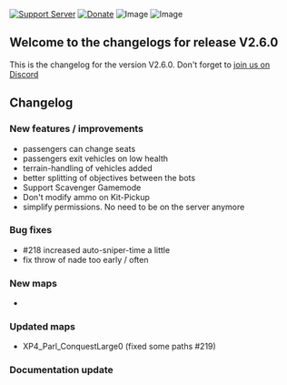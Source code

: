 [![Support Server](https://img.shields.io/discord/862736286774198322.svg?label=Discord&logo=Discord&colorB=7289da&style=for-the-badge)](https://discord.gg/K44VsQsKnx)
[![Donate](https://img.shields.io/badge/Donate-PayPal-green.svg?style=for-the-badge)](https://www.paypal.me/joe91de)
![Image](https://img.shields.io/github/downloads/Joe91/fun-bots/total?style=for-the-badge)
![Image](https://img.shields.io/github/stars/Joe91/fun-bots?style=for-the-badge)

## Welcome to the changelogs for release **V2.6.0**
This is the changelog for the version V2.6.0. Don't forget to [join us on Discord](https://discord.funbots.dev)

## Changelog

### New features / improvements
* passengers can change seats
* passengers exit vehicles on low health
* terrain-handling of vehicles added
* better splitting of objectives between the bots
* Support Scavenger Gamemode
* Don't modify ammo on Kit-Pickup
* simplify permissions. No need to be on the server anymore

### Bug fixes
* #218 increased auto-sniper-time a little
* fix throw of nade too early / often

### New maps
* 

### Updated maps
* XP4_Parl_ConquestLarge0 (fixed some paths #219)

### Documentation update
